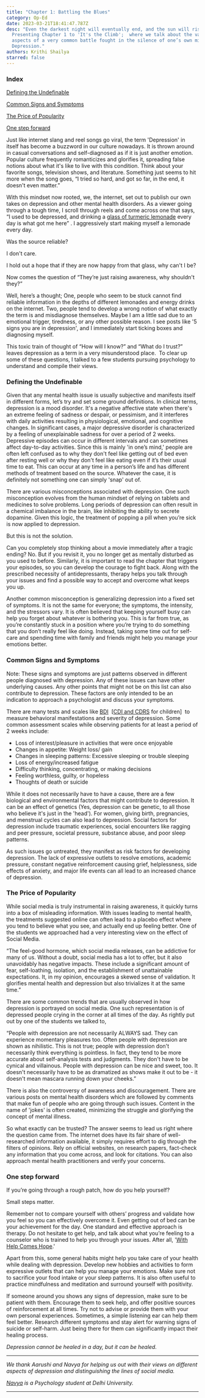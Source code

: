 ```yaml
---
title: "Chapter 1: Battling the Blues"
category: Op-Ed
date: 2023-03-21T18:41:47.787Z
desc: "Even the darkest night will eventually end, and the sun will rise again.
  Presenting Chapter 1 to 'It's the Climb';  where we talk about the various
  aspects of a very common battle fought in the silence of one’s own mind:
  Depression."
authors: Krithi Shailya
starred: false
---
```

### Index

[Defining the Undefinable](#defining-the-undefinable)

[Common Signs and Symptoms](#common-signs-and-symptoms)

[The Price of Popularity](#the-price-of-popularity)

[One step forward](#one-step-forward)



Just like internet slang and reel songs go viral, the term 'Depression' in itself has become a buzzword in our culture nowadays. It is thrown around in casual conversations and self-diagnosed as if it is just another emotion. Popular culture frequently romanticizes and glorifies it, spreading false notions about what it's like to live with this condition. Think about your favorite songs, television shows, and literature. Something just seems to hit more when the song goes, “I tried so hard, and got so far, in the end, it doesn't even matter.”

With this mindset now rooted, we, the internet, set out to publish our own takes on depression and other mental health disorders. As a viewer going through a tough time, I scroll through reels and come across one that says, “I used to be depressed, and drinking a [glass of turmeric lemonade](https://www.onlymyhealth.com/turmeric-lemonade-recipe-and-health-benefits-1618496512) every day is what got me here” <insert happy pictures>. I aggressively start making myself a lemonade every day. 

Was the source reliable? 

I don't care.

I hold out a hope that if they are now happy from that glass, why can't I be? 

Now comes the question of “They’re just raising awareness, why shouldn't they?” 

Well, here’s a thought; One, people who seem to be stuck cannot find reliable information in the depths of different lemonades and energy drinks on the internet. Two, people tend to develop a wrong notion of what exactly the term is and misdiagnose themselves. Maybe I am a little sad due to an emotional trigger, tiredness, or any other possible reason. I see posts like '5 signs you are in depression', and I immediately start ticking boxes and diagnosing myself. 

This toxic train of thought of “How will I know?” and “What do I trust?” leaves depression as a term in a very misunderstood place.  To clear up some of these questions, I talked to a few students pursuing psychology to understand and compile their views. 

### Defining the Undefinable

Given that any mental health issue is usually subjective and manifests itself in different forms, let’s try and set some ground definitions. In clinical terms, depression is a mood disorder. It's a negative affective state when there's an extreme feeling of sadness or despair, or pessimism, and it interferes with daily activities resulting in physiological, emotional, and cognitive changes. In significant cases, a major depressive disorder is characterized by a feeling of unexplainable sadness for over a period of 2 weeks. Depressive episodes can occur in different intervals and can sometimes affect day-to-day activities. Since this is mainly 'in one’s mind,' people are often left confused as to why they don't feel like getting out of bed even after resting well or why they don't feel like eating even if it’s their usual time to eat. This can occur at any time in a person’s life and has different methods of treatment based on the source. Whatever the case, it is definitely not something one can simply 'snap' out of.

There are various misconceptions associated with depression. One such misconception evolves from the human mindset of relying on tablets and medicines to solve problems. Long periods of depression can often result in a chemical imbalance in the brain, like inhibiting the ability to secrete dopamine. Given this logic, the treatment of popping a pill when you’re sick is now applied to depression. 

But this is not the solution.

Can you completely stop thinking about a movie immediately after a tragic ending? No. But if you revisit it, you no longer get as mentally disturbed as you used to before. Similarly, it is important to read the chapter that triggers your episodes, so you can develop the courage to fight back. Along with the prescribed necessity of antidepressants, therapy helps you talk through your issues and find a possible way to accept and overcome what keeps you up. 

Another common misconception is generalizing depression into a fixed set of symptoms. It is not the same for everyone; the symptoms, the intensity, and the stressors vary. It is often believed that keeping yourself busy can help you forget about whatever is bothering you. This is far from true, as you’re constantly stuck in a position where you’re trying to do something that you don’t really feel like doing. Instead, taking some time out for self-care and spending time with family and friends might help you manage your emotions better. 

### Common Signs and Symptoms

Note: These signs and symptoms are just patterns observed in different people diagnosed with depression. Any of these issues can have other underlying causes. Any other points that might not be on this list can also contribute to depression. These factors are only intended to be an indication to approach a psychologist and discuss your symptoms. 

There are many tests and scales like [BDI](https://www.apa.org/pi/about/publications/caregivers/practice-settings/assessment/tools/beck-depression)  [[CDI and CDRS](https://pubmed.ncbi.nlm.nih.gov/16231477/) for children]  to measure behavioral manifestations and severity of depression. Some common assessment scales while observing patients for at least a period of 2 weeks include:

* Loss of interest/pleasure in activities that were once enjoyable
* Changes in appetite: Weight loss/ gain
* Changes in sleeping patterns: Excessive sleeping or trouble sleeping
* Loss of energy/increased fatigue
* Difficulty thinking, concentrating, or making decisions
* Feeling worthless, guilty, or hopeless
* Thoughts of death or suicide

While it does not necessarily have to have a cause, there are a few biological and environmental factors that might contribute to depression. It can be an effect of genetics (Yes, depression can be genetic, to all those who believe it's just in the 'head'). For women, giving birth, pregnancies, and menstrual cycles can also lead to depression. Social factors for depression include traumatic experiences, social encounters like ragging and peer pressure, societal pressure, substance abuse, and poor sleep patterns. 

As such issues go untreated, they manifest as risk factors for developing depression. The lack of expressive outlets to resolve emotions, academic pressure, constant negative reinforcement causing grief, helplessness, side effects of anxiety, and major life events can all lead to an increased chance of depression. 

### The Price of Popularity

While social media is truly instrumental in raising awareness, it quickly turns into a box of misleading information. With issues leading to mental health, the treatments suggested online can often lead to a placebo effect where you tend to believe what you see, and actually end up feeling better. One of the students we approached had a very interesting view on the effect of Social Media. 

“The feel-good hormone, which social media releases, can be addictive for many of us. Without a doubt, social media has a lot to offer, but it also unavoidably has negative impacts. These include a significant amount of fear, self-loathing, isolation, and the establishment of unattainable expectations. It, in my opinion, encourages a skewed sense of validation. It glorifies mental health and depression but also trivializes it at the same time.”

There are some common trends that are usually observed in how depression is portrayed on social media. One such representation is of depressed people crying in the corner at all times of the day. As rightly put out by one of the students we talked to,

“People with depression are not necessarily ALWAYS sad. They can experience momentary pleasures too. Often people with depression are shown as nihilistic. This is not true; people with depression don't necessarily think everything is pointless. In fact, they tend to be more accurate about self-analysis tests and judgments. They don't have to be cynical and villainous. People with depression can be nice and sweet, too. It doesn't necessarily have to be as dramatized as shows make it out to be - it doesn't mean mascara running down your cheeks.”

There is also the controversy of awareness and discouragement. There are various posts on mental health disorders which are followed by comments that make fun of people who are going through such issues. Content in the name of 'jokes' is often created, minimizing the struggle and glorifying the concept of mental illness.

So what exactly can be trusted? The answer seems to lead us right where the question came from. The internet does have its fair share of well-researched information available, it simply requires effort to dig through the filters of opinions. Rely on official websites, on research papers, fact-check any information that you come across, and look for citations. You can also approach mental health practitioners and verify your concerns. 

### One step forward

If you’re going through a rough patch, how do you help yourself? 

Small steps matter. 

Remember not to compare yourself with others’ progress and validate how you feel so you can effectively overcome it. Even getting out of bed can be your achievement for the day. One standard and effective approach is therapy. Do not hesitate to get help, and talk about what you’re feeling to a counselor who is trained to help you through your issues. After all, '[With Help Comes Hope](https://udaaniitt.web.app/editions/2023_Winter/chapter-zero-with-help-comes-hope/).' 

Apart from this, some general habits might help you take care of your health while dealing with depression. Develop new hobbies and activities to form expressive outlets that can help you manage your emotions. Make sure not to sacrifice your food intake or your sleep patterns. It is also often useful to practice mindfulness and meditation and surround yourself with positivity. 

If someone around you shows any signs of depression, make sure to be patient with them. Encourage them to seek help, and offer positive sources of reinforcement at all times. Try not to advise or provide them with your own personal experiences. Sometimes, a simple listening ear can help them feel better. Research different symptoms and stay alert for warning signs of suicide or self-harm. Just being there for them can significantly impact their healing process. 

*Depression cannot be healed in a day, but it can be healed.*

- - -

*We thank Aarushi and Navya for helping us out with their views on different aspects of depression and distinguishing the lines of social media.*

*[Navya](https://www.linkedin.com/in/navya-sharma-6a2077200) is a Psychology student at Delhi University.*

- - -

<!--EndFragment-->
